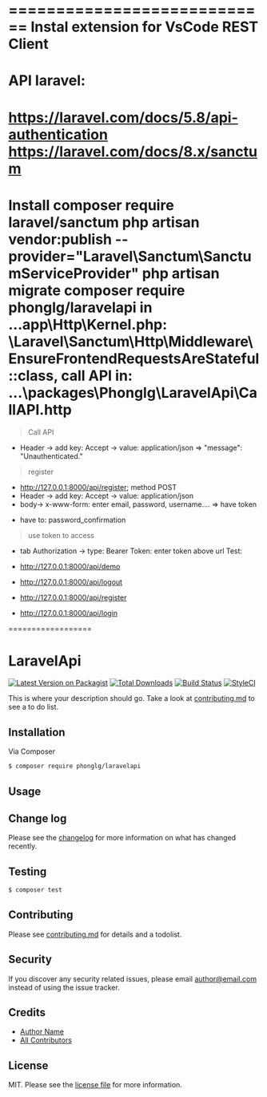 ============================
Instal extension for VsCode
REST Client
============================
# API laravel: 
https://laravel.com/docs/5.8/api-authentication
https://laravel.com/docs/8.x/sanctum
============================
Install
composer require laravel/sanctum
php artisan vendor:publish --provider="Laravel\Sanctum\SanctumServiceProvider"
php artisan migrate
composer require phonglg/laravelapi
in ...app\Http\Kernel.php: \Laravel\Sanctum\Http\Middleware\EnsureFrontendRequestsAreStateful::class,
call API in: ...\packages\Phonglg\LaravelApi\CallAPI.http
============================
> Call API
- Header -> add key: Accept -> value: application/json => "message": "Unauthenticated."
> register
- http://127.0.0.1:8000/api/register; method POST
- Header -> add key: Accept -> value: application/json
- body-> x-www-form: enter email, password, username.... => have token
* have to: password_confirmation 
> use token to access
- tab Authorization -> type: Bearer Token: enter token above
url Test:
- http://127.0.0.1:8000/api/demo
- http://127.0.0.1:8000/api/logout

- http://127.0.0.1:8000/api/register
- http://127.0.0.1:8000/api/login

==================
# LaravelApi

[![Latest Version on Packagist][ico-version]][link-packagist]
[![Total Downloads][ico-downloads]][link-downloads]
[![Build Status][ico-travis]][link-travis]
[![StyleCI][ico-styleci]][link-styleci]

This is where your description should go. Take a look at [contributing.md](contributing.md) to see a to do list.

## Installation

Via Composer

``` bash
$ composer require phonglg/laravelapi
```

## Usage

## Change log

Please see the [changelog](changelog.md) for more information on what has changed recently.

## Testing

``` bash
$ composer test
```

## Contributing

Please see [contributing.md](contributing.md) for details and a todolist.

## Security

If you discover any security related issues, please email author@email.com instead of using the issue tracker.

## Credits

- [Author Name][link-author]
- [All Contributors][link-contributors]

## License

MIT. Please see the [license file](license.md) for more information.

[ico-version]: https://img.shields.io/packagist/v/phonglg/laravelapi.svg?style=flat-square
[ico-downloads]: https://img.shields.io/packagist/dt/phonglg/laravelapi.svg?style=flat-square
[ico-travis]: https://img.shields.io/travis/phonglg/laravelapi/master.svg?style=flat-square
[ico-styleci]: https://styleci.io/repos/12345678/shield

[link-packagist]: https://packagist.org/packages/phonglg/laravelapi
[link-downloads]: https://packagist.org/packages/phonglg/laravelapi
[link-travis]: https://travis-ci.org/phonglg/laravelapi
[link-styleci]: https://styleci.io/repos/12345678
[link-author]: https://github.com/phonglg
[link-contributors]: ../../contributors
